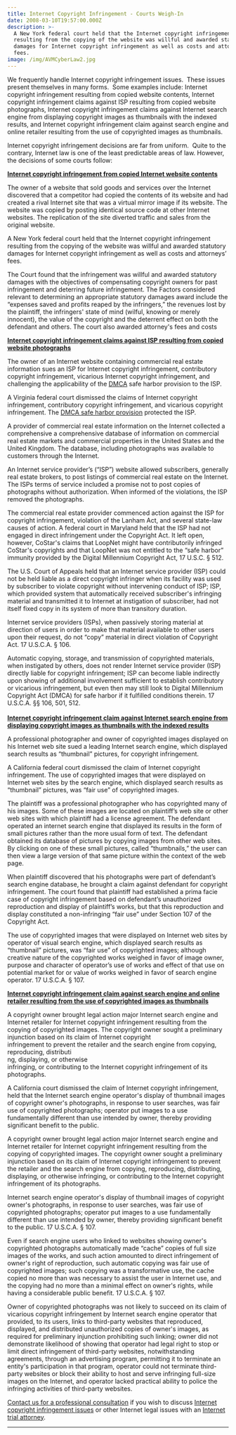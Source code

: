 ```yaml
---
title: Internet Copyright Infringement - Courts Weigh-In
date: 2008-03-10T19:57:00.000Z
description: >-
  A New York federal court held that the Internet copyright infringement
  resulting from the copying of the website was willful and awarded statutory
  damages for Internet copyright infringement as well as costs and attorneys’
  fees.
image: /img/AVMCyberLaw2.jpg
---
```

We frequently handle Internet copyright infringement issues.&nbsp; These issues present themselves in many forms.&nbsp; Some examples include: Internet copyright infringement resulting from copied website contents, Internet copyright infringement claims against ISP resulting from copied website photographs, Internet copyright infringement claims against Internet search engine from displaying copyright images as thumbnails with the indexed results, and Internet copyright infringement claim against search engine and online retailer resulting from the use of copyrighted images as thumbnails.

Internet copyright infringement decisions are far from uniform.&nbsp; Quite to the contrary, Internet law is one of the least predictable areas of law. However, the decisions of some courts follow:

<u><b>Internet copyright infringement from copied Internet website contents</b></u>

The owner of a website that sold goods and services over the Internet discovered that a competitor had copied the contents of its website and had created a rival Internet site that was a virtual mirror image if its website. The website was copied by posting identical source code at other Internet websites. The replication of the site diverted traffic and sales from the original website.

A New York federal court held that the Internet copyright infringement resulting from the copying of the website was willful and awarded statutory damages for Internet copyright infringement as well as costs and attorneys’ fees.

The Court found that the infringement was willful and awarded statutory damages with the objectives of compensating copyright owners for past infringement and deterring future infringement. The Factors considered relevant to determining an appropriate statutory damages award include the “expenses saved and profits reaped by the infringers,” the revenues lost by the plaintiff, the infringers' state of mind (wilful, knowing or merely innocent), the value of the copyright and the deterrent effect on both the defendant and others. The court also awarded attorney's fees and costs

<u><b>Internet copyright infringement claims against ISP resulting from copied website photographs</b></u>

The owner of an Internet website containing commercial real estate information sues an ISP for Internet copyright infringement, contributory copyright infringement, vicarious Internet copyright infringement, and challenging the applicability of the&nbsp;<a href="http://www.cyberinternetlawyer.com/DMCA.html" target="_blank" rel="nofollow" >DMCA</a> safe harbor provision to the ISP.

A Virginia federal court dismissed the claims of Internet copyright infringement, contributory copyright infringement, and vicarious copyright infringement. The&nbsp;<a href="http://cyberlawyerblog.com/2007/05/30/the-digital-millennium-copyright-act--protecting-the-isps-and-bogging-down-technology.aspx" target="_blank" rel="nofollow" >DMCA safe harbor provision</a> protected the ISP.

A provider of commercial real estate information on the Internet collected a comprehensive a comprehensive database of information on commercial real estate markets and commercial properties in the United States and the United Kingdom. The database, including photographs was available to customers through the Internet.

An Internet service provider’s (“ISP”) website allowed subscribers, generally real estate brokers, to post listings of commercial real estate on the Internet. The ISPs terms of service included a promise not to post copies of photographs without authorization. When informed of the violations, the ISP removed the photographs.

The commercial real estate provider commenced action against the ISP for copyright infringement, violation of the Lanham Act, and several state-law causes of action. A federal court in Maryland held that the ISP had not engaged in direct infringement under the Copyright Act. It left open, however, CoStar's claims that LoopNet might have contributorily infringed CoStar's copyrights and that LoopNet was not entitled to the “safe harbor” immunity provided by the Digital Millennium Copyright Act, 17 U.S.C. § 512.

The U.S. Court of Appeals held that an Internet service provider (ISP) could not be held liable as a direct copyright infringer when its facility was used by subscriber to violate copyright without intervening conduct of ISP; ISP, which provided system that automatically received subscriber's infringing material and transmitted it to Internet at instigation of subscriber, had not itself fixed copy in its system of more than transitory duration.

Internet service providers (ISPs), when passively storing material at direction of users in order to make that material available to other users upon their request, do not “copy” material in direct violation of Copyright Act. 17 U.S.C.A. § 106.

Automatic copying, storage, and transmission of copyrighted materials, when instigated by others, does not render Internet service provider (ISP) directly liable for copyright infringement; ISP can become liable indirectly upon showing of additional involvement sufficient to establish contributory or vicarious infringement, but even then may still look to Digital Millennium Copyright Act (DMCA) for safe harbor if it fulfilled conditions therein. 17 U.S.C.A. §§ 106, 501, 512.\
<u><b><br />Internet copyright infringement claim against Internet search engine from displaying copyright images as thumbnails with the indexed results</b></u>

A professional photographer and owner of copyrighted images displayed on his Internet web site sued a leading Internet search engine, which displayed search results as “thumbnail” pictures, for copyright infringement.

A California federal court dismissed the claim of Internet copyright infringement. The use of copyrighted images that were displayed on Internet web sites by the search engine, which displayed search results as “thumbnail” pictures, was “fair use” of copyrighted images.

The plaintiff was a professional photographer who has copyrighted many of his images. Some of these images are located on plaintiff’s web site or other web sites with which plaintiff had a license agreement. The defendant operated an internet search engine that displayed its results in the form of small pictures rather than the more usual form of text. The defendant obtained its database of pictures by copying images from other web sites. By clicking on one of these small pictures, called “thumbnails,” the user can then view a large version of that same picture within the context of the web page.

When plaintiff discovered that his photographs were part of defendant’s search engine database, he brought a claim against defendant for copyright infringement. The court found that plaintiff had established a prima facie case of copyright infringement based on defendant’s unauthorized reproduction and display of plaintiff’s works, but that this reproduction and display constituted a non-infringing “fair use” under Section 107 of the Copyright Act.

The use of copyrighted images that were displayed on Internet web sites by operator of visual search engine, which displayed search results as “thumbnail” pictures, was “fair use” of copyrighted images; although creative nature of the copyrighted works weighed in favor of image owner, purpose and character of operator&#8217;s use of works and effect of that use on potential market for or value of works weighed in favor of search engine operator. 17 U.S.C.A. § 107.

<u><b>Internet copyright infringement claim against search engine and online retailer resulting from the use of copyrighted images as thumbnails</b></u>

A copyright owner brought legal action major Internet search engine and Internet retailer for Internet copyright infringement resulting from the copying of copyrighted images. The copyright owner sought a preliminary injunction based on its claim of Internet copyright\
infringement to prevent the retailer and the search engine from copying, reproducing, distributi\
ng, displaying, or otherwise\
infringing, or contributing to the Internet copyright infringement of its photographs.

A California court dismissed the claim of Internet copyright infringement, held that the Internet search engine operator's display of thumbnail images of copyright owner's photographs, in response to user searches, was fair use of copyrighted photographs; operator put images to a use fundamentally different than use intended by owner, thereby providing significant benefit to the public.

A copyright owner brought legal action major Internet search engine and Internet retailer for Internet copyright infringement resulting from the copying of copyrighted images. The copyright owner sought a preliminary injunction based on its claim of Internet copyright infringement to prevent the retailer and the search engine from copying, reproducing, distributing, displaying, or otherwise infringing, or contributing to the Internet copyright infringement of its photographs.

Internet search engine operator's display of thumbnail images of copyright owner's photographs, in response to user searches, was fair use of copyrighted photographs; operator put images to a use fundamentally different than use intended by owner, thereby providing significant benefit to the public. 17 U.S.C.A. § 107.

Even if search engine users who linked to websites showing owner's copyrighted photographs automatically made “cache” copies of full size images of the works, and such action amounted to direct infringement of owner's right of reproduction, such automatic copying was fair use of copyrighted images; such copying was a transformative use, the cache copied no more than was necessary to assist the user in Internet use, and the copying had no more than a minimal effect on owner's rights, while having a considerable public benefit. 17 U.S.C.A. § 107.

Owner of copyrighted photographs was not likely to succeed on its claim of vicarious copyright infringement by Internet search engine operator that provided, to its users, links to third-party websites that reproduced, displayed, and distributed unauthorized copies of owner's images, as required for preliminary injunction prohibiting such linking; owner did not demonstrate likelihood of showing that operator had legal right to stop or limit direct infringement of third-party websites, notwithstanding agreements, through an advertising program, permitting it to terminate an entity's participation in that program, operator could not terminate third-party websites or block their ability to host and serve infringing full-size images on the Internet, and operator lacked practical ability to police the infringing activities of third-party websites.

<a href="http://www.cyberinternetlawyer.com/" target="_blank" rel="nofollow" >Contact us for a professional consultation</a> if you wish to discuss <a href="http://www.cyberinternetlawyer.com/Copyright_Infringement.html" target="_blank" rel="nofollow" >Internet copyright infringement issues</a>&nbsp;or other Internet legal issues with an <a href="http://www.cyberinternetlawyer.com/Internet_Trial_Attorney.html" target="_blank" rel="nofollow" >Internet trial attorney</a>.  

- - -
